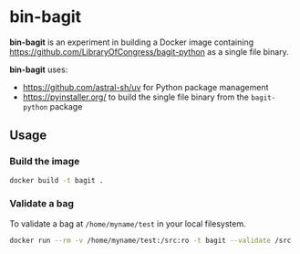 # bin-bagit

**bin-bagit** is an experiment in building a Docker image containing
<https://github.com/LibraryOfCongress/bagit-python> as a single file binary.

**bin-bagit** uses:

- <https://github.com/astral-sh/uv> for Python package management
- <https://pyinstaller.org/> to build the single file binary from the
  `bagit-python` package

## Usage

### Build the image

```bash
docker build -t bagit .
```

### Validate a bag

To validate a bag at `/home/myname/test` in your local filesystem.

```bash
docker run --rm -v /home/myname/test:/src:ro -t bagit --validate /src
```
